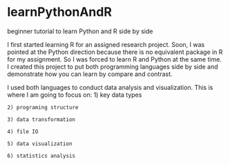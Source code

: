 # learnPythonAndR
beginner tutorial to learn Python and R side by side

I first started learning R for an assigned research project. Soon, I was pointed at the Python direction because there is no equivalent package in R for my assignment. So I was forced to learn R and Python at the same time. I created this project to put both programming languages side by side and demonstrate how you can learn by compare and contrast. 

I used both languages to conduct data analysis and visualization. This is where I am going to focus on:
    1) key data types
    
    2) programing structure
    
    3) data transformation
    
    4) file IO
    
    5) data visualization
    
    6) statistics analysis
